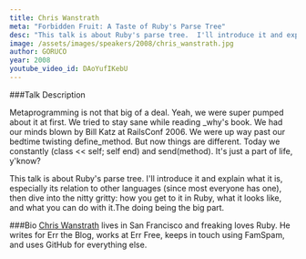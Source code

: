 ```yaml
---
title: Chris Wanstrath
meta: "Forbidden Fruit: A Taste of Ruby's Parse Tree"
desc: "This talk is about Ruby's parse tree.  I'll introduce it and explain what it is, especially its relation to other languages (since most everyone has one), then dive into the nitty gritty: how you get to it in Ruby, what it looks like, and what you can do with it."
image: /assets/images/speakers/2008/chris_wanstrath.jpg
author: GORUCO
year: 2008
youtube_video_id: DAoYufIKebU
---
```


###Talk Description

Metaprogramming is not that big of a deal.  Yeah, we were super pumped about it at first.  We tried to stay sane while reading _why's book. We had our minds blown by Bill Katz at RailsConf 2006.  We were up way past our bedtime twisting define_method.  But now things are different.  Today we constantly (class << self; self end) and send(method).  It's just a part of life, y'know?


This talk is about Ruby's parse tree.  I'll introduce it and explain what it is, especially its relation to other languages (since most everyone has one), then dive into the nitty gritty: how you get to it in Ruby, what it looks like, and what you can do with it.The doing being the big part.


###Bio
[Chris Wanstrath](http://ozmm.org) lives in San Francisco and freaking loves Ruby.  He
writes for Err the Blog, works at Err Free, keeps in touch using
FamSpam, and uses GitHub for everything else.


